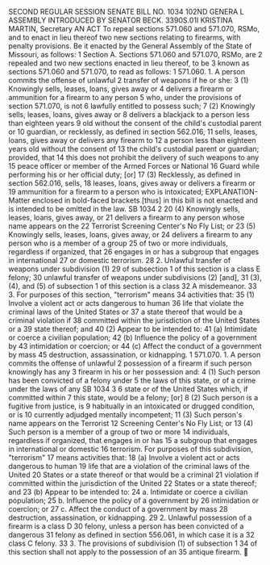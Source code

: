 SECOND REGULAR SESSION
SENATE BILL NO. 1034
102ND GENERA L ASSEMBLY
INTRODUCED BY SENATOR BECK.
3390S.01I KRISTINA MARTIN, Secretary
AN ACT
To repeal sections 571.060 and 571.070, RSMo, and to enact in lieu thereof two new sections
relating to firearms, with penalty provisions.
Be it enacted by the General Assembly of the State of Missouri, as follows:
1 Section A. Sections 571.060 and 571.070, RSMo, are
2 repealed and two new sections enacted in lieu thereof, to be
3 known as sections 571.060 and 571.070, to read as follows:
1 571.060. 1. A person commits the offense of unlawful
2 transfer of weapons if he or she:
3 (1) Knowingly sells, leases, loans, gives away or
4 delivers a firearm or ammunition for a firearm to any person
5 who, under the provisions of section 571.070, is not
6 lawfully entitled to possess such;
7 (2) Knowingly sells, leases, loans, gives away or
8 delivers a blackjack to a person less than eighteen years
9 old without the consent of the child's custodial parent or
10 guardian, or recklessly, as defined in section 562.016,
11 sells, leases, loans, gives away or delivers any firearm to
12 a person less than eighteen years old without the consent of
13 the child's custodial parent or guardian; provided, that
14 this does not prohibit the delivery of such weapons to any
15 peace officer or member of the Armed Forces or National
16 Guard while performing his or her official duty; [or]
17 (3) Recklessly, as defined in section 562.016, sells,
18 leases, loans, gives away or delivers a firearm or
19 ammunition for a firearm to a person who is intoxicated;
EXPLANATION-Matter enclosed in bold-faced brackets [thus] in this bill is not enacted
and is intended to be omitted in the law.
SB 1034 2
20 (4) Knowingly sells, leases, loans, gives away, or
21 delivers a firearm to any person whose name appears on the
22 Terrorist Screening Center's No Fly List; or
23 (5) Knowingly sells, leases, loans, gives away, or
24 delivers a firearm to any person who is a member of a group
25 of two or more individuals, regardless if organized, that
26 engages in or has a subgroup that engages in international
27 or domestic terrorism.
28 2. Unlawful transfer of weapons under subdivision (1)
29 of subsection 1 of this section is a class E felony;
30 unlawful transfer of weapons under subdivisions (2) [and],
31 (3), (4), and (5) of subsection 1 of this section is a class
32 A misdemeanor.
33 3. For purposes of this section, "terrorism" means
34 activities that:
35 (1) Involve a violent act or acts dangerous to human
36 life that violate the criminal laws of the United States or
37 a state thereof that would be a criminal violation if
38 committed within the jurisdiction of the United States or a
39 state thereof; and
40 (2) Appear to be intended to:
41 (a) Intimidate or coerce a civilian population;
42 (b) Influence the policy of a government by
43 intimidation or coercion; or
44 (c) Affect the conduct of a government by mass
45 destruction, assassination, or kidnapping.
1 571.070. 1. A person commits the offense of unlawful
2 possession of a firearm if such person knowingly has any
3 firearm in his or her possession and:
4 (1) Such person has been convicted of a felony under
5 the laws of this state, or of a crime under the laws of any
SB 1034 3
6 state or of the United States which, if committed within
7 this state, would be a felony; [or]
8 (2) Such person is a fugitive from justice, is
9 habitually in an intoxicated or drugged condition, or is
10 currently adjudged mentally incompetent;
11 (3) Such person's name appears on the Terrorist
12 Screening Center's No Fly List; or
13 (4) Such person is a member of a group of two or more
14 individuals, regardless if organized, that engages in or has
15 a subgroup that engages in international or domestic
16 terrorism. For purposes of this subdivision, "terrorism"
17 means activities that:
18 (a) Involve a violent act or acts dangerous to human
19 life that are a violation of the criminal laws of the United
20 States or a state thereof or that would be a criminal
21 violation if committed within the jurisdiction of the United
22 States or a state thereof; and
23 (b) Appear to be intended to:
24 a. Intimidate or coerce a civilian population;
25 b. Influence the policy of a government by
26 intimidation or coercion; or
27 c. Affect the conduct of a government by mass
28 destruction, assassination, or kidnapping.
29 2. Unlawful possession of a firearm is a class D
30 felony, unless a person has been convicted of a dangerous
31 felony as defined in section 556.061, in which case it is a
32 class C felony.
33 3. The provisions of subdivision (1) of subsection 1
34 of this section shall not apply to the possession of an
35 antique firearm.
